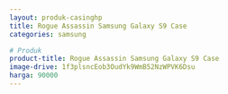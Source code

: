 ```yaml
---
layout: produk-casinghp
title: Rogue Assassin Samsung Galaxy S9 Case
categories: samsung

# Produk
product-title: Rogue Assassin Samsung Galaxy S9 Case
image-drive: 1f3plsncEob3OudYk9WmB52NzWPVK6Dsu
harga: 90000
---
```

